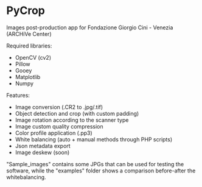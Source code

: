 # PyCrop
Images post-production app for Fondazione Giorgio Cini - Venezia (ARCHiVe Center)

Required libraries:
 - OpenCV (cv2)
 - Pillow
 - Gooey
 - Matplotlib
 - Numpy

Features:
 - Image conversion (.CR2 to .jpg/.tif)
 - Object detection and crop (with custom padding)
 - Image rotation according to the scanner type
 - Image custom quality compression
 - Color profile application (.pp3)
 - White balancing (auto + manual methods through PHP scripts)
 - Json metadata export
 - Image deskew (soon)

"Sample_images" contains some JPGs that can be used for testing the software, while the "examples" folder shows a comparison before-after the whitebalancing.
